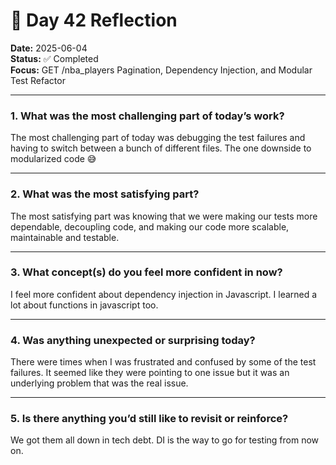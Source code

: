 # 📝 Day 42 Reflection

**Date:** 2025-06-04  
**Status:** ✅ Completed  
**Focus:** GET /nba_players Pagination, Dependency Injection, and Modular Test Refactor

---

### 1. What was the most challenging part of today’s work?

The most challenging part of today was debugging the test failures and having to switch between a bunch of different files. The one downside to modularized code 😅

---

### 2. What was the most satisfying part?

The most satisfying part was knowing that we were making our tests more dependable, decoupling code, and making our code more scalable, maintainable and testable.

---

### 3. What concept(s) do you feel more confident in now?

I feel more confident about dependency injection in Javascript. I learned a lot about functions in javascript too.

---

### 4. Was anything unexpected or surprising today?

There were times when I was frustrated and confused by some of the test failures. It seemed like they were pointing to one issue but it was an underlying problem that was the real issue.

---

### 5. Is there anything you’d still like to revisit or reinforce?

We got them all down in tech debt. DI is the way to go for testing from now on.
